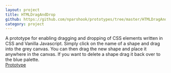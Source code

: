 ```yaml
---
layout: project
title: HTMLDragAndDrop
github: https://github.com/nparshook/prototypes/tree/master/HTMLDragAndDrop
category: project
---
```

A prototype for enabling dragging and dropping of CSS elements written in CSS and Vanilla Javascript.
Simply click on the name of a shape and drag into the grey canvas.
You can then drag the new shape and place it anywhere in the canvas.
If you want to delete a shape drag it back over to the blue palette.  
[Prototype](/prototypes/HTMLDragAndDrop/prototype.html)
